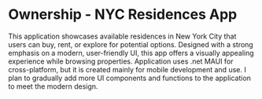 # Ownership - NYC Residences App

This application showcases available residences in New York City that users can buy, rent, or explore for potential options. Designed with a strong emphasis on a modern, user-friendly UI, this app offers a visually appealing experience while browsing properties.
Application uses .net MAUI for cross-platform, but it is created mainly for mobile development and use. I plan to gradually add more UI components and functions to the application to meet the modern design.



